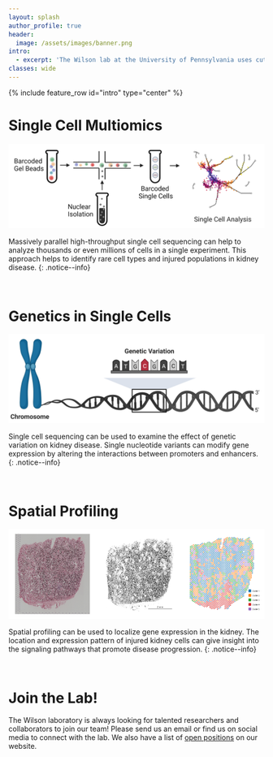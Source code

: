```yaml
---
layout: splash
author_profile: true
header:
  image: /assets/images/banner.png
intro: 
  - excerpt: 'The Wilson lab at the University of Pennsylvania uses cutting edge technologies like single cell sequencing and spatial profiling to develop new therapies for chronic kidney disease.'
classes: wide
---
```

{% include feature_row id="intro" type="center" %}

# Single Cell Multiomics
![single_cell_overview](assets/images/single_cell_overview.png)

Massively parallel high-throughput single cell sequencing can help to analyze thousands or even millions of cells in a single experiment. This approach helps to identify rare cell types and injured populations in kidney disease.
{: .notice--info}

<br/> 

# Genetics in Single Cells
![genetic_variation_overview](assets/images/genetic_variation_overview.png)

Single cell sequencing can be used to examine the effect of genetic variation on kidney disease. Single nucleotide variants can modify gene expression by altering the interactions between promoters and enhancers.
{: .notice--info}

<br/> 

# Spatial Profiling
![visium_clusters](assets/images/visium_clusters.png)

Spatial profiling can be used to localize gene expression in the kidney. The location and expression pattern of injured kidney cells can give insight into the signaling pathways that promote disease progression.
{: .notice--info}

<br/> 

# Join the Lab!

The Wilson laboratory is always looking for talented researchers and collaborators to join our team! Please send us an email or find us on social media to connect with the lab. We also have a list of [open positions](/_pages/positions.md) on our website.
